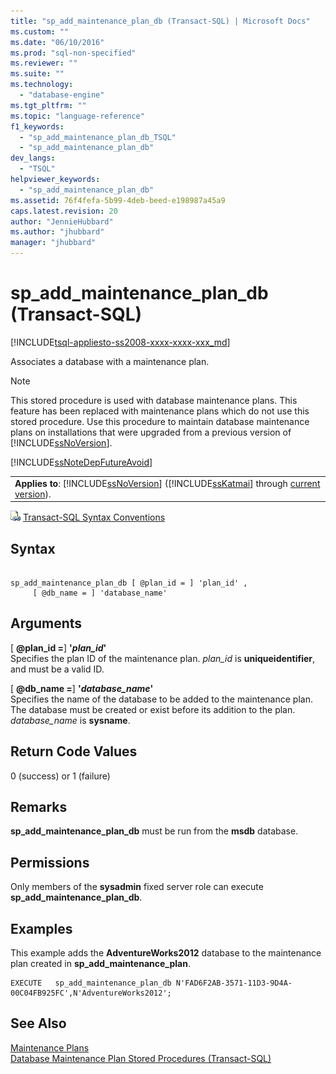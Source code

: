 ```yaml
---
title: "sp_add_maintenance_plan_db (Transact-SQL) | Microsoft Docs"
ms.custom: ""
ms.date: "06/10/2016"
ms.prod: "sql-non-specified"
ms.reviewer: ""
ms.suite: ""
ms.technology: 
  - "database-engine"
ms.tgt_pltfrm: ""
ms.topic: "language-reference"
f1_keywords: 
  - "sp_add_maintenance_plan_db_TSQL"
  - "sp_add_maintenance_plan_db"
dev_langs: 
  - "TSQL"
helpviewer_keywords: 
  - "sp_add_maintenance_plan_db"
ms.assetid: 76f4fefa-5b99-4deb-beed-e198987a45a9
caps.latest.revision: 20
author: "JennieHubbard"
ms.author: "jhubbard"
manager: "jhubbard"
---
```

# sp_add_maintenance_plan_db (Transact-SQL)
[!INCLUDE[tsql-appliesto-ss2008-xxxx-xxxx-xxx_md](../../includes/tsql-appliesto-ss2008-xxxx-xxxx-xxx-md.md)]

  Associates a database with a maintenance plan.  
  
> [!NOTE]  
>  This stored procedure is used with database maintenance plans. This feature has been replaced with maintenance plans which do not use this stored procedure. Use this procedure to maintain database maintenance plans on installations that were upgraded from a previous version of [!INCLUDE[ssNoVersion](../../includes/ssnoversion-md.md)].  
  
 [!INCLUDE[ssNoteDepFutureAvoid](../../includes/ssnotedepfutureavoid-md.md)]  
  
||  
|-|  
|**Applies to**: [!INCLUDE[ssNoVersion](../../includes/ssnoversion-md.md)] ([!INCLUDE[ssKatmai](../../includes/sskatmai-md.md)] through [current version](http://go.microsoft.com/fwlink/p/?LinkId=299658)).|  
  
 ![Topic link icon](../../database-engine/configure-windows/media/topic-link.gif "Topic link icon") [Transact-SQL Syntax Conventions](../../t-sql/language-elements/transact-sql-syntax-conventions-transact-sql.md)  
  
## Syntax  
  
```  
  
sp_add_maintenance_plan_db [ @plan_id = ] 'plan_id' ,   
     [ @db_name = ] 'database_name'  
```  
  
## Arguments  
 [ **@plan_id =**] **'***plan_id***'**  
 Specifies the plan ID of the maintenance plan. *plan_id* is **uniqueidentifier**, and must be a valid ID.  
  
 [ **@db_name =**] **'***database_name***'**  
 Specifies the name of the database to be added to the maintenance plan. The database must be created or exist before its addition to the plan. *database_name* is **sysname**.  
  
## Return Code Values  
 0 (success) or 1 (failure)  
  
## Remarks  
 **sp_add_maintenance_plan_db** must be run from the **msdb** database.  
  
## Permissions  
 Only members of the **sysadmin** fixed server role can execute **sp_add_maintenance_plan_db**.  
  
## Examples  
 This example adds the **AdventureWorks2012** database to the maintenance plan created in **sp_add_maintenance_plan**.  
  
```  
EXECUTE   sp_add_maintenance_plan_db N'FAD6F2AB-3571-11D3-9D4A-00C04FB925FC',N'AdventureWorks2012';  
```  
  
## See Also  
 [Maintenance Plans](../../relational-databases/maintenance-plans/maintenance-plans.md)   
 [Database Maintenance Plan Stored Procedures &#40;Transact-SQL&#41;](../../relational-databases/system-stored-procedures/database-maintenance-plan-stored-procedures-transact-sql.md)  
  
  
